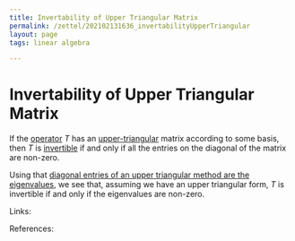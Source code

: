 ```yaml
---
title: Invertability of Upper Triangular Matrix 
permalink: /zettel/202102131636_invertabilityUpperTriangular
layout: page
tags: linear algebra

---
```

# Invertability of Upper Triangular Matrix 

If the [operator](202102082104_operatorDefinition) $T$ has an [upper-triangular](202102131604_upperTriangularMatrix) matrix 
according to some basis, then $T$ is [invertible](202102081851_invertibleMap) if and only if 
all the entries on the diagonal of the matrix are non-zero.

Using that [diagonal entries of an upper triangular method are the eigenvalues](202102131639_eigenvaluesUpperTriangular), we see that, assuming 
we have an upper triangular form, $T$ is invertible if and only if the eigenvalues are non-zero.

Links: 

References: 

